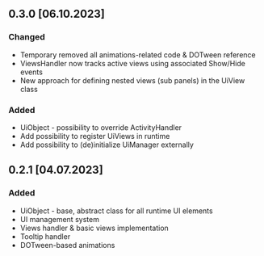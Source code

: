 ## 0.3.0 [06.10.2023]

### Changed
- Temporary removed all animations-related code & DOTween reference 
- ViewsHandler now tracks active views using associated Show/Hide events
- New approach for defining nested views (sub panels) in the UiView class

### Added
- UiObject - possibility to override ActivityHandler
- Add possibility to register UiViews in runtime
- Add possibility to (de)initialize UiManager externally

## 0.2.1 [04.07.2023]

### Added
- UiObject - base, abstract class for all runtime UI elements
- UI management system 
- Views handler & basic views implementation
- Tooltip handler
- DOTween-based animations